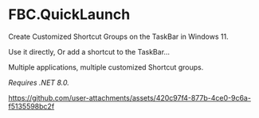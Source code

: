 # FBC.QuickLaunch
Create Customized Shortcut Groups on the TaskBar in Windows 11.

Use it directly, Or add a shortcut to the TaskBar...

Multiple applications, multiple customized Shortcut groups.

*Requires .NET 8.0.*

https://github.com/user-attachments/assets/420c97f4-877b-4ce0-9c6a-f5135598bc2f

